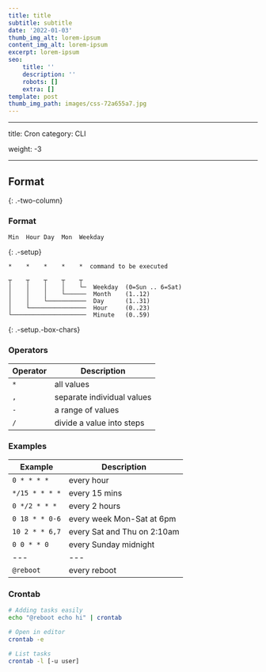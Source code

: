 ```yaml
---
title: title
subtitle: subtitle
date: '2022-01-03'
thumb_img_alt: lorem-ipsum
content_img_alt: lorem-ipsum
excerpt: lorem-ipsum
seo:
    title: ''
    description: ''
    robots: []
    extra: []
template: post
thumb_img_path: images/css-72a655a7.jpg
---
```


---

title: Cron
category: CLI

weight: -3

---

## Format

{: .-two-column}

### Format

```
Min  Hour Day  Mon  Weekday
```

{: .-setup}

```
*    *    *    *    *  command to be executed
```

```
┬    ┬    ┬    ┬    ┬
│    │    │    │    └─  Weekday  (0=Sun .. 6=Sat)
│    │    │    └──────  Month    (1..12)
│    │    └───────────  Day      (1..31)
│    └────────────────  Hour     (0..23)
└─────────────────────  Minute   (0..59)
```

{: .-setup.-box-chars}

### Operators

| Operator | Description                |
| -------- | -------------------------- |
| `*`      | all values                 |
| `,`      | separate individual values |
| `-`      | a range of values          |
| `/`      | divide a value into steps  |

### Examples

| Example        | Description                 |
| -------------- | --------------------------- |
| `0 * * * *`    | every hour                  |
| `*/15 * * * *` | every 15 mins               |
| `0 */2 * * *`  | every 2 hours               |
| `0 18 * * 0-6` | every week Mon-Sat at 6pm   |
| `10 2 * * 6,7` | every Sat and Thu on 2:10am |
| `0 0 * * 0`    | every Sunday midnight       |
| ---            | ---                         |
| `@reboot`      | every reboot                |

### Crontab

```bash
# Adding tasks easily
echo "@reboot echo hi" | crontab
```

```bash
# Open in editor
crontab -e
```

```bash
# List tasks
crontab -l [-u user]
```

